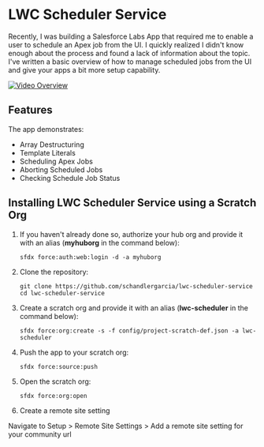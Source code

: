 # LWC Scheduler Service

Recently, I was building a Salesforce Labs App that required me to enable a user to schedule an Apex job from the UI. I quickly realized I didn't know enough about the process and found a lack of information about the topic. I've written a basic overview of how to manage scheduled jobs from the UI and give your apps a bit more setup capability.

[![Video Overview](https://img.youtube.com/vi/d88PaiAaLKg/0.jpg)](https://www.youtube.com/watch?v=d88PaiAaLKg "Schedule Apex Jobs with Lighting Web Components | Developer Quick Takes")

## Features

The app demonstrates:

- Array Destructuring
- Template Literals
- Scheduling Apex Jobs
- Aborting Scheduled Jobs
- Checking Schedule Job Status

## Installing LWC Scheduler Service using a Scratch Org

1. If you haven't already done so, authorize your hub org and provide it with an alias (**myhuborg** in the command below):

   ```
   sfdx force:auth:web:login -d -a myhuborg
   ```

1. Clone the repository:

   ```
   git clone https://github.com/schandlergarcia/lwc-scheduler-service
   cd lwc-scheduler-service
   ```

1. Create a scratch org and provide it with an alias (**lwc-scheduler** in the command below):

   ```
   sfdx force:org:create -s -f config/project-scratch-def.json -a lwc-scheduler
   ```

1. Push the app to your scratch org:

   ```
   sfdx force:source:push
   ```

1. Open the scratch org:

   ```
   sfdx force:org:open
   ```

1. Create a remote site setting

Navigate to Setup > Remote Site Settings > Add a remote site setting for your community url
